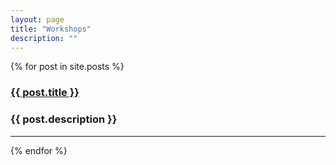 ```yaml
---
layout: page
title: "Workshops"
description: ""
---
```


{% for post in site.posts %}
  <div class="posts">
    <h3 class="title"><a href="{{ site.baseurl }}{{ post.url }}">{{ post.title }}</a></h2>
    <h3>{{ post.description }}</h3>
    <hr/>
  </div>
{% endfor %}

